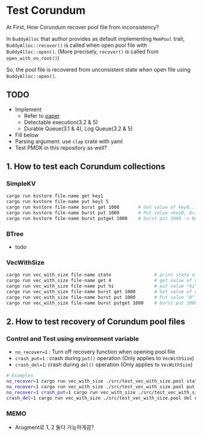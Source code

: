 # Test Corundum
At First, How Corundum recover pool file from inconsistency?
    
In `BuddyAlloc` that author provides as default implementing `MemPool` trait, `BuddyAlloc::recover()` is called when open pool file with `BuddyAlloc::open()`.
(More precisely, `recover()` is called from `open_with_no_root()`)

So, the pool file is recovered from unconsistent state when open file using `BuddyAlloc::open()`.

## TODO
- Implement 
  + Refer to [paper](https://drive.google.com/file/u/1/d/1j9bz4OjnY3iY-LWhQlYwAbmL7F_iZ2wP/view?usp=sharing)
  + Detectable execution(3.2 & 5)
  + Durable Queue(3.1 & 4), Log Queue(3.2 & 5)
- Fill below
- Parsing argument: use `clap` crate with yaml
- Test PMDK in this repository as well?

## 1. How to test each Corundum collections
### SimpleKV
```bash
cargo run kvstore file-name get key1
cargo run kvstore file-name put key1 5
cargo run kvstore file-name burst get 1000       # Get value of key0...key999
cargo run kvstore file-name burst put 1000       # Put value <key0, 0>, ..., <key999, 999>
cargo run kvstore file-name burst putget 1000    # burst put 1000 -> burst get 1000
```

### BTree
- todo

### VecWithSize
```bash
cargo run vec_with_size file-name state                # print state of pool file
cargo run vec_with_size file-name get 4                # get value of vec[4]
cargo run vec_with_size file-name put hi               # put value "hi" into vec
cargo run vec_with_size file-name burst get 1000       # Get value of vec[0...999]
cargo run vec_with_size file-name burst put 1000       # Put value "0"..."999" into vec
cargo run vec_with_size file-name burst putget 1000    # burst put 1000 -> burst get 1000
```
## 2. How to test recovery of Corundum pool files
### Control and Test using environment variable
- `no_recover=1` : Turn off recovery function when opening pool file
- `crash_put=1` : crash during `put()` operation (Only applies to `VecWithSize`)
- `crash_del=1`: crash during `del()` operation (Only applies to `VecWithSize`)

```bash
# Examples
no_recover=1 cargo run vec_with_size ./src/test_vec_with_size.pool state # open pool without recovery and show status
no_recover=1 cargo run vec_with_size ./src/test_vec_with_size.pool put e0 # open pool without recovery and `put e0`
no_recover=1 crash_put=1 cargo run vec_with_size ./src/test_vec_with_size.pool put e1 # open pool without recovery, process will be crashed during `put` operation
crash_del=1 cargo run vec_with_size ./src/test_vec_with_size.pool del e1 # open pool with recovery, process will be crashed during `del` operation


```

### MEMO
- Arugment로 1, 2 둘다 가능하게끔?